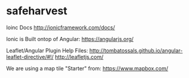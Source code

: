 # safeharvest

Ioinc Docs
http://ionicframework.com/docs/

Ionic is Built ontop of Angular:
https://angularjs.org/

Leaflet/Angular Plugin Help Files:
http://tombatossals.github.io/angular-leaflet-directive/#!/
http://leafletjs.com/

We are using a map tile "Starter" from:
https://www.mapbox.com/

